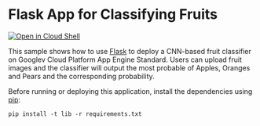 # Flask App for Classifying Fruits

[![Open in Cloud Shell][shell_img]][shell_link]

[shell_img]: http://gstatic.com/cloudssh/images/open-btn.png
[shell_link]: https://console.cloud.google.com/cloudshell/open?git_repo=https://github.com/GoogleCloudPlatform/python-docs-samples&page=editor&open_in_editor=appengine/standard/flask/tutorial/README.md

This sample shows how to use [Flask](http://flask.pocoo.org/) to deploy a CNN-based fruit classifier on Googlev Cloud Platform App Engine Standard. Users can upload fruit images and the classifier will output the most probable of Apples, Oranges and Pears and the corresponding probability.

Before running or deploying this application, install the dependencies using
[pip](http://pip.readthedocs.io/en/stable/):

    pip install -t lib -r requirements.txt


